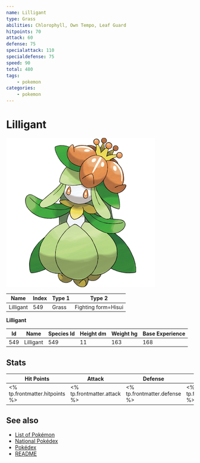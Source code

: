 ```yaml
---
name: Lilligant
type: Grass
abilities: Chlorophyll, Own Tempo, Leaf Guard
hitpoints: 70
attack: 60
defense: 75
specialattack: 110
specialdefense: 75
speed: 90
total: 480
tags:
    - pokemon
categories:
    - pokemon
---
```


# Lilligant


![Lilligant](images/549.png)

| **Name** | **Index** | **Type 1** | **Type 2** |
|----|----|----|----|
| Lilligant | 549 | Grass | Fighting form=Hisui  |

**Lilligant** 




| **Id** | **Name** | **Species Id** | **Height dm** | **Weight hg** | **Base Experience** |
|--------|----------|----------------|------------|------------|---------------------|
| 549 | Lilligant | 549 | 11 | 163 | 168 |



## Stats

| **Hit Points** | **Attack** | **Defense** | **Special Attack** | **Special Defense** | **Speed** | **Total** |
|----------------|------------|-------------|--------------------|---------------------|-----------|-----------|
| <% tp.frontmatter.hitpoints %> | <% tp.frontmatter.attack %> | <% tp.frontmatter.defense %> | <% tp.frontmatter.specialattack %> | <% tp.frontmatter.specialdefense %> | <% tp.frontmatter.speed %> | <% tp.frontmatter.total %> |

## See also

- [List of Pokémon](../pokemon.md)
- [National Pokédex](../national_pokedex.md)
- [Pokédex](../pokedex.md)
- [README](../README.md)
